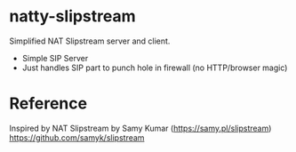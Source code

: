 # natty-slipstream

Simplified NAT Slipstream server and client.

* Simple SIP Server
* Just handles SIP part to punch hole in firewall (no HTTP/browser magic)

# Reference

Inspired by NAT Slipstream by Samy Kumar (https://samy.pl/slipstream)
https://github.com/samyk/slipstream
